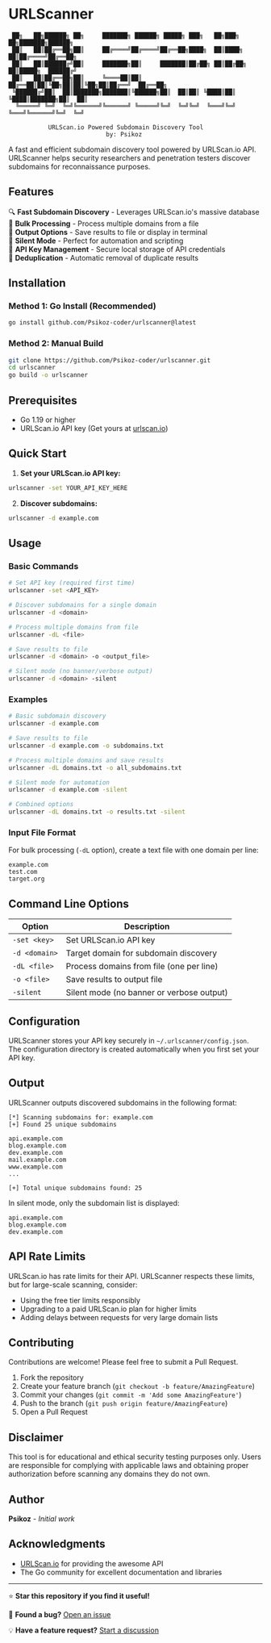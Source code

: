 # URLScanner

```
 ██╗   ██╗██████╗ ██╗     ███████╗ ██████╗ █████╗ ███╗   ██╗███╗   ██╗███████╗██████╗ 
 ██║   ██║██╔══██╗██║     ██╔════╝██╔════╝██╔══██╗████╗  ██║████╗  ██║██╔════╝██╔══██╗
 ██║   ██║██████╔╝██║     ███████╗██║     ███████║██╔██╗ ██║██╔██╗ ██║█████╗  ██████╔╝
 ██║   ██║██╔══██╗██║     ╚════██║██║     ██╔══██║██║╚██╗██║██║╚██╗██║██╔══╝  ██╔══██╗
 ╚██████╔╝██║  ██║███████╗███████║╚██████╗██║  ██║██║ ╚████║██║ ╚████║███████╗██║  ██║
  ╚═════╝ ╚═╝  ╚═╝╚══════╝╚══════╝ ╚═════╝╚═╝  ╚═╝╚═╝  ╚═══╝╚═╝  ╚═══╝╚══════╝╚═╝  ╚═╝

           URLScan.io Powered Subdomain Discovery Tool
                           by: Psikoz
```

A fast and efficient subdomain discovery tool powered by URLScan.io API. URLScanner helps security researchers and penetration testers discover subdomains for reconnaissance purposes.

## Features

🔍 **Fast Subdomain Discovery** - Leverages URLScan.io's massive database  
📁 **Bulk Processing** - Process multiple domains from a file  
💾 **Output Options** - Save results to file or display in terminal  
🤫 **Silent Mode** - Perfect for automation and scripting  
🔑 **API Key Management** - Secure local storage of API credentials  
🎯 **Deduplication** - Automatic removal of duplicate results  

## Installation

### Method 1: Go Install (Recommended)
```bash
go install github.com/Psikoz-coder/urlscanner@latest
```

### Method 2: Manual Build
```bash
git clone https://github.com/Psikoz-coder/urlscanner.git
cd urlscanner
go build -o urlscanner
```

## Prerequisites

- Go 1.19 or higher
- URLScan.io API key (Get yours at [urlscan.io](https://urlscan.io/))

## Quick Start

1. **Set your URLScan.io API key:**
```bash
urlscanner -set YOUR_API_KEY_HERE
```

2. **Discover subdomains:**
```bash
urlscanner -d example.com
```

## Usage

### Basic Commands

```bash
# Set API key (required first time)
urlscanner -set <API_KEY>

# Discover subdomains for a single domain
urlscanner -d <domain>

# Process multiple domains from file
urlscanner -dL <file>

# Save results to file
urlscanner -d <domain> -o <output_file>

# Silent mode (no banner/verbose output)
urlscanner -d <domain> -silent
```

### Examples

```bash
# Basic subdomain discovery
urlscanner -d example.com

# Save results to file
urlscanner -d example.com -o subdomains.txt

# Process multiple domains and save results
urlscanner -dL domains.txt -o all_subdomains.txt

# Silent mode for automation
urlscanner -d example.com -silent

# Combined options
urlscanner -dL domains.txt -o results.txt -silent
```

### Input File Format

For bulk processing (`-dL` option), create a text file with one domain per line:

```
example.com
test.com
target.org
```

## Command Line Options

| Option | Description |
|--------|-------------|
| `-set <key>` | Set URLScan.io API key |
| `-d <domain>` | Target domain for subdomain discovery |
| `-dL <file>` | Process domains from file (one per line) |
| `-o <file>` | Save results to output file |
| `-silent` | Silent mode (no banner or verbose output) |

## Configuration

URLScanner stores your API key securely in `~/.urlscanner/config.json`. The configuration directory is created automatically when you first set your API key.

## Output

URLScanner outputs discovered subdomains in the following format:

```
[*] Scanning subdomains for: example.com
[+] Found 25 unique subdomains

api.example.com
blog.example.com
dev.example.com
mail.example.com
www.example.com
...

[+] Total unique subdomains found: 25
```

In silent mode, only the subdomain list is displayed:
```
api.example.com
blog.example.com
dev.example.com
```

## API Rate Limits

URLScan.io has rate limits for their API. URLScanner respects these limits, but for large-scale scanning, consider:

- Using the free tier limits responsibly
- Upgrading to a paid URLScan.io plan for higher limits
- Adding delays between requests for very large domain lists

## Contributing

Contributions are welcome! Please feel free to submit a Pull Request.

1. Fork the repository
2. Create your feature branch (`git checkout -b feature/AmazingFeature`)
3. Commit your changes (`git commit -m 'Add some AmazingFeature'`)
4. Push to the branch (`git push origin feature/AmazingFeature`)
5. Open a Pull Request

## Disclaimer

This tool is for educational and ethical security testing purposes only. Users are responsible for complying with applicable laws and obtaining proper authorization before scanning any domains they do not own.


## Author

**Psikoz** - *Initial work*

## Acknowledgments

- [URLScan.io](https://urlscan.io/) for providing the awesome API
- The Go community for excellent documentation and libraries

---

⭐ **Star this repository if you find it useful!**

🐛 **Found a bug?** [Open an issue](https://github.com/Psikoz-coder/urlscanner/issues)

💡 **Have a feature request?** [Start a discussion](https://github.com/Psikoz-coder/urlscanner/discussions)
